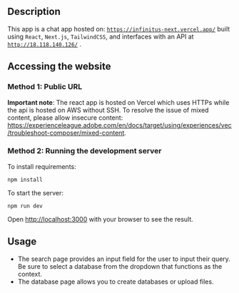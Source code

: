 ## Description

This app is a chat app hosted on: [```https://infinitus-next.vercel.app/```](https://infinitus-next.vercel.app/) built using ```React```, ```Next.js```, ```TailwindCSS```, and interfaces with an API at 
 [```http://18.118.140.126/```](http://18.118.140.126/) . 

## Accessing the website

### Method 1: Public URL

**Important note**: The react app is hosted on Vercel which uses HTTPs while the api is hosted on AWS without SSH. To resolve the issue of mixed content, please allow insecure content: https://experienceleague.adobe.com/en/docs/target/using/experiences/vec/troubleshoot-composer/mixed-content.


### Method 2: Running the development server 

To install requirements:
```
npm install
```

To start the server: 
```
npm run dev
```

Open [http://localhost:3000](http://localhost:3000) with your browser to see the result.

## Usage
- The search page provides an input field for the user to input their query. Be sure to select a database from the dropdown that functions as the context.
- The database page allows you to create databases or upload files. 



